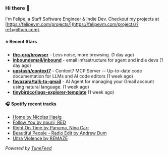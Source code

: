 ### Hi there 👋

I'm Felipe, a Staff Software Engineer & Indie Dev. Checkout my projects at [https://felipevm.com/projects/](https://felipevm.com/projects/?ref=github.com).

#### ⭐ Recent Stars
- **[the-ora/browser](https://github.com/the-ora/browser)** - Less noise, more browsing. (1 day ago)
- **[inboundemail/inbound](https://github.com/inboundemail/inbound)** - email infrastructure for agent and indie devs (1 day ago)
- **[upstash/context7](https://github.com/upstash/context7)** - Context7 MCP Server -- Up-to-date code documentation for LLMs and AI code editors (1 week ago)
- **[fayazara/talk-to-gmail](https://github.com/fayazara/talk-to-gmail)** - AI Agent for managing your Gmail account using natural language. (1 week ago)
- **[tinybirdco/logs-explorer-template](https://github.com/tinybirdco/logs-explorer-template)** (1 week ago)

#### 🎧 Spotify recent tracks
- [Home by Nicolas Haelg](https://open.spotify.com/track/4PKA77KH93C99UC88hUifO)
- [Follow You by nourii, RED](https://open.spotify.com/track/1tqMgJIDWQoH2t1gRom9gd)
- [Right On Time by Panuma, Nina Carr](https://open.spotify.com/track/5OeQIoGuZXu0ufLlYsILza)
- [Beautiful People - Radio Edit by Andrew Dum](https://open.spotify.com/track/6BeAtnLoZq5xLZW6t3vlA1)
- [Ultra Violence by REMAZE](https://open.spotify.com/track/0WYui0bROoETwAQXlUArfL)

_Powered by [TuneFeed](https://tunefeed.app?ref=github.com)_
